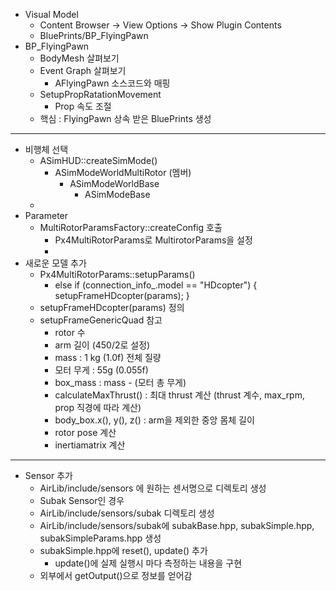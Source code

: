 * Visual Model
  * Content Browser -> View Options -> Show Plugin Contents 
  * BluePrints/BP_FlyingPawn
* BP_FlyingPawn 
  * BodyMesh 살펴보기
  * Event Graph 살펴보기 
    * AFlyingPawn 소스코드와 매핑
  * SetupPropRatationMovement
    * Prop 속도 조절
  * 핵심 : FlyingPawn 상속 받은 BluePrints 생성

----
* 비행체 선택
  * ASimHUD::createSimMode()
    * ASimModeWorldMultiRotor (멤버)
      * ASimModeWorldBase
        * ASimModeBase
  * 
* Parameter
  * MultiRotorParamsFactory::createConfig 호출
    * Px4MultiRotorParams로 MultirotorParams을 설정
    * 
* 새로운 모델 추가
  * Px4MultiRotorParams::setupParams()
    * else if (connection_info_.model == "HDcopter") {
        setupFrameHDcopter(params);
    }
   * setupFrameHDcopter(params) 정의
    * setupFrameGenericQuad 참고
      * rotor 수
      * arm 길이 (450/2로 설정)
      * mass : 1 kg (1.0f) 전체 질량
      * 모터 무게 : 55g (0.055f)
      * box_mass : mass - (모터 총 무게)
      * calculateMaxThrust() : 최대 thrust 계산 (thrust 계수, max_rpm, prop 직경에 따라 계산)
      * body_box.x(), y(), z() : arm을 제외한 중앙 몸체 길이
      * rotor pose 계산
      * inertiamatrix 계산
----
* Sensor 추가
  * AirLib/include/sensors 에 원하는 센서명으로 디렉토리 생성
  * Subak Sensor인 경우
  * AirLib/include/sensors/subak 디렉토리 생성
  * AirLib/include/sensors/subak에 subakBase.hpp, subakSimple.hpp, subakSimpleParams.hpp 생성
  * subakSimple.hpp에 reset(), update() 추가
    * update()에 실제 실행시 마다 측정하는 내용을 구현
  * 외부에서 getOutput()으로 정보를 얻어감

